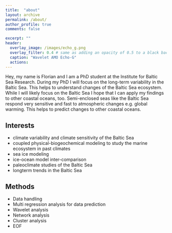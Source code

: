 ```yaml
---
title:  "about"
layout: archive
permalink: /about/
author_profile: true
comments: false

excerpt: ""
header:
  overlay_image: /images/echo_g.png
  overlay_filter: 0.4 # same as adding an opacity of 0.5 to a black background
  caption: "Wavelet AMO Echo-G"
  actions:
---
```


Hey, my name is Florian and I am a PhD student at the Institute for Baltic Sea Research. During my PhD I will focus on the long-term variability in the Baltic Sea. This helps to understand changes of the Baltic Sea ecosystem. While I will likely focus on the Baltic Sea I hope that I can apply my findings to other coastal oceans, too. Semi-enclosed seas like the Baltic Sea respond very sensitive and fast to atmospheric changes e.g. global warming. This helps to predict changes to other coastal oceans.

## Interests

-    climate variability and climate sensitivity of the Baltic Sea
-   coupled physical-biogeochemical modeling to study the marine ecosystem in past climates
-    sea ice modeling
-    ice-ocean model inter-comparison
-    paleoclimate studies of the Baltic Sea
-    longterm trends in the Baltic Sea

## Methods

-    Data handling
-    Multi regression analysis for data prediction
-    Wavelet analysis
-    Network analysis
-    Cluster analysis
-    EOF


